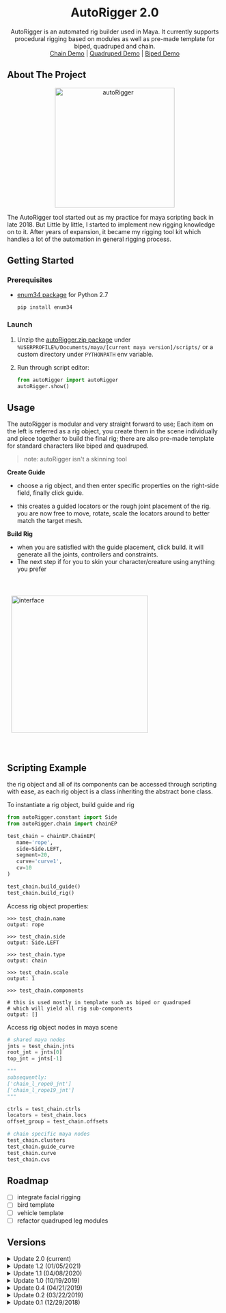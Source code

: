 <div align="center">
<h1 align="center">AutoRigger 2.0</h1>

  <p align="center">
    AutoRigger is an automated rig builder used in Maya. It currently supports procedural
rigging based on modules as well as pre-made template for biped, quadruped and chain.
    <br />
    <a href="https://youtu.be/893BSzy3lCs">Chain Demo</a>
    |
    <a href="https://youtu.be/GT15B_x8R9w">Quadruped Demo</a>
    |
    <a href="https://youtu.be/tMrX3lT2Iy8">Biped Demo</a>
  </p>
</div>


## About The Project

<div align="center">
<img src="https://i.imgur.com/9E5V0Rn.png" alt="autoRigger" height="280px"/>
</div>

The AutoRigger tool started out as my practice for maya scripting back in late 2018. 
But Little by little,
I started to implement new rigging knowledge on to it. After years
of expansion, it became my rigging tool kit which handles a lot of the automation
in general rigging process.

## Getting Started

### Prerequisites

- [enum34 package](https://pypi.org/project/enum34/) for Python 2.7

  `pip install enum34`

### Launch
1. Unzip the [autoRigger.zip package](https://github.com/leixingyu/autoRigger/releases/tag/v2.0.0) under
`%USERPROFILE%/Documents/maya/[current maya version]/scripts/`
or a custom directory under `PYTHONPATH` env variable. 

2. Run through script editor:
    ```python
    from autoRigger import autoRigger
    autoRigger.show()
    ```

## Usage

The autoRigger is modular and very straight forward to use; Each item on the left is referred as a rig object, you create them in the scene
individually and piece together to build the final rig; there are also
pre-made template for standard characters like biped and quadruped.

> note: autoRigger isn't a skinning tool

**Create Guide**
- choose a rig object, and then enter specific properties on the right-side field, finally click guide.

- this creates a guided locators or the rough joint placement of the rig.
you are now free to move, rotate, scale the locators around to better match the
target mesh.

**Build Rig**

- when you are satisfied with the guide placement, click build. it will
generate all the joints, controllers and constraints. 
- The next step if for you to skin your character/creature using anything you
prefer

<img src="https://i.imgur.com/Gi6GMUT.png" alt="interface" height="320px" style="margin: 40px 10px"/>


## Scripting Example

the rig object and all of its components can be accessed through scripting 
with ease, as each rig object is a class inheriting the abstract bone class.

To instantiate a rig object, build guide and rig
```python
from autoRigger.constant import Side
from autoRigger.chain import chainEP

test_chain = chainEP.ChainEP(
   name='rope',
   side=Side.LEFT,
   segment=20,
   curve='curve1',
   cv=10
)

test_chain.build_guide()
test_chain.build_rig()
```

Access rig object properties:

```
>>> test_chain.name
output: rope
```

```
>>> test_chain.side
output: Side.LEFT
```

```
>>> test_chain.type
output: chain
```

```
>>> test_chain.scale
output: 1
```
```
>>> test_chain.components

# this is used mostly in template such as biped or quadruped
# which will yield all rig sub-components
output: []
```

Access rig object nodes in maya scene

```python
# shared maya nodes
jnts = test_chain.jnts
root_jnt = jnts[0]
top_jnt = jnts[-1]

"""
subsequently:
['chain_l_rope0_jnt']
['chain_l_rope19_jnt']
"""

ctrls = test_chain.ctrls
locators = test_chain.locs
offset_group = test_chain.offsets

# chain specific maya nodes
test_chain.clusters
test_chain.guide_curve
test_chain.curve
test_chain.cvs
```


## Roadmap

- [ ] integrate facial rigging
- [ ] bird template
- [ ] vehicle template
- [ ] refactor quadruped leg modules

## Versions
<details>
  <summary>Update 2.0 (current)</summary>
    <ul>
      <li>rig object abstraction</li>
      <li>added chain modular rigging package</li>
      <li>added dynamic property widget</li>
    </ul>
</details>

<details>
  <summary>Update 1.2 (01/05/2021)</summary>
    <ul>
      <li>PEP8 code re-formatting</li>
      <li>updated naming convention</li>
      <li>updated user-interface</li>
    </ul>
</details>

<details>
  <summary>Update 1.1 (04/08/2020)</summary>
    <ul>
      <li>added quadruped template rigging</li>
      <li>added biped template rigging</li>
    </ul>
</details>

<details>
  <summary>Update 1.0 (10/19/2019)</summary>
    <ul>
      <li>re-built autoRigger as a modular rig system</li>
      <li>updated user-interface</li>
    </ul>
</details>

<details>
  <summary>Update 0.4 (04/21/2019)</summary>
    <ul>
      <li>integrated body and face rigging</li>
      <li>added face picker</li>
    </ul>
</details>

<details>
  <summary>Update 0.2 (03/22/2019)</summary>
    <ul>
      <li>added FK/IK to limb</li>
      <li>added flexible spine control</li>
    </ul>
</details>

<details>
  <summary>Update 0.1 (12/29/2018)</summary>
    <ul>
      <li>initial release of the autoRigger tool</li>
      <li>included one-click rig building</li>
      <li>included default skin binding</li>
    </ul>
</details>
